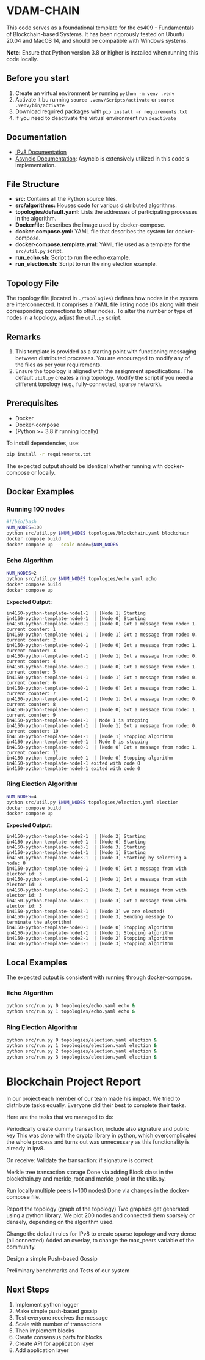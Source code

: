 # VDAM-CHAIN

This code serves as a foundational template for the cs409 - Fundamentals of Blockchain-based Systems. It has been rigorously tested on Ubuntu 20.04 and MacOS 14, and should be compatible with Windows systems.

**Note:** Ensure that Python version 3.8 or higher is installed when running this code locally.

## Before you start

1. Create an virtual environment by running `python -m venv .venv`
2. Activate it bu running `source .venv/Scripts/activate` or `source .venv/bin/activate`
3. Download required packages with `pip install -r requirements.txt`
4. If you need to deactivate the virtual environment run `deactivate`

## Documentation

-   [IPv8 Documentation](https://py-ipv8.readthedocs.io/en/latest/index.html)
-   [Asyncio Documentation](https://docs.python.org/3/library/asyncio.html): Asyncio is extensively utilized in this code's implementation.

## File Structure

-   **src:** Contains all the Python source files.
-   **src/algorithms:** Houses code for various distributed algorithms.
-   **topologies/default.yaml:** Lists the addresses of participating processes in the algorithm.
-   **Dockerfile:** Describes the image used by docker-compose.
-   **docker-compose.yml:** YAML file that describes the system for docker-compose.
-   **docker-compose.template.yml:** YAML file used as a template for the `src/util.py` script.
-   **run_echo.sh:** Script to run the echo example.
-   **run_election.sh:** Script to run the ring election example.

## Topology File

The topology file (located in `./topologies`) defines how nodes in the system are interconnected. It comprises a YAML file listing node IDs along with their corresponding connections to other nodes. To alter the number or type of nodes in a topology, adjust the `util.py` script.

## Remarks

1. This template is provided as a starting point with functioning messaging between distributed processes. You are encouraged to modify any of the files as per your requirements.
2. Ensure the topology is aligned with the assignment specifications. The default `util.py` creates a ring topology. Modify the script if you need a different topology (e.g., fully-connected, sparse network).

## Prerequisites

-   Docker
-   Docker-compose
-   (Python >= 3.8 if running locally)

To install dependencies, use:

```bash
pip install -r requirements.txt
```

The expected output should be identical whether running with docker-compose or locally.

## Docker Examples

### Running 100 nodes

```bash
#!/bin/bash
NUM_NODES=100
python src/util.py $NUM_NODES topologies/blockchain.yaml blockchain
docker compose build
docker compose up --scale node=$NUM_NODES
```

### Echo Algorithm

```bash
NUM_NODES=2
python src/util.py $NUM_NODES topologies/echo.yaml echo
docker compose build
docker compose up
```

**Expected Output:**

```text
in4150-python-template-node1-1  | [Node 1] Starting
in4150-python-template-node0-1  | [Node 0] Starting
in4150-python-template-node0-1  | [Node 0] Got a message from node: 1.   current counter: 1
in4150-python-template-node1-1  | [Node 1] Got a message from node: 0.   current counter: 2
in4150-python-template-node0-1  | [Node 0] Got a message from node: 1.   current counter: 3
in4150-python-template-node1-1  | [Node 1] Got a message from node: 0.   current counter: 4
in4150-python-template-node0-1  | [Node 0] Got a message from node: 1.   current counter: 5
in4150-python-template-node1-1  | [Node 1] Got a message from node: 0.   current counter: 6
in4150-python-template-node0-1  | [Node 0] Got a message from node: 1.   current counter: 7
in4150-python-template-node1-1  | [Node 1] Got a message from node: 0.   current counter: 8
in4150-python-template-node0-1  | [Node 0] Got a message from node: 1.   current counter: 9
in4150-python-template-node1-1  | Node 1 is stopping
in4150-python-template-node1-1  | [Node 1] Got a message from node: 0.   current counter: 10
in4150-python-template-node1-1  | [Node 1] Stopping algorithm
in4150-python-template-node0-1  | Node 0 is stopping
in4150-python-template-node0-1  | [Node 0] Got a message from node: 1.   current counter: 11
in4150-python-template-node0-1  | [Node 0] Stopping algorithm
in4150-python-template-node1-1 exited with code 0
in4150-python-template-node0-1 exited with code 0
```

### Ring Election Algorithm

```bash
NUM_NODES=4
python src/util.py $NUM_NODES topologies/election.yaml election
docker compose build
docker compose up
```

**Expected Output:**

```text
in4150-python-template-node2-1  | [Node 2] Starting
in4150-python-template-node0-1  | [Node 0] Starting
in4150-python-template-node3-1  | [Node 3] Starting
in4150-python-template-node1-1  | [Node 1] Starting
in4150-python-template-node3-1  | [Node 3] Starting by selecting a node: 0
in4150-python-template-node0-1  | [Node 0] Got a message from with elector id: 3
in4150-python-template-node1-1  | [Node 1] Got a message from with elector id: 3
in4150-python-template-node2-1  | [Node 2] Got a message from with elector id: 3
in4150-python-template-node3-1  | [Node 3] Got a message from with elector id: 3
in4150-python-template-node3-1  | [Node 3] we are elected!
in4150-python-template-node3-1  | [Node 3] Sending message to terminate the algorithm!
in4150-python-template-node0-1  | [Node 0] Stopping algorithm
in4150-python-template-node1-1  | [Node 1] Stopping algorithm
in4150-python-template-node2-1  | [Node 2] Stopping algorithm
in4150-python-template-node3-1  | [Node 3] Stopping algorithm
```

## Local Examples

The expected output is consistent with running through docker-compose.

### Echo Algorithm

```bash
python src/run.py 0 topologies/echo.yaml echo &
python src/run.py 1 topologies/echo.yaml echo &
```

### Ring Election Algorithm

```bash
python src/run.py 0 topologies/election.yaml election &
python src/run.py 1 topologies/election.yaml election &
python src/run.py 2 topologies/election.yaml election &
python src/run.py 3 topologies/election.yaml election &
```

# Blockchain Project Report

In our project each member of our team made his impact. We tried to distribute tasks equally. Everyone did their best to complete their tasks.

Here are the tasks that we managed to do:

Periodically create dummy transaction, include also signature and public key
This was done with the crypto library in python, which overcomplicated the whole process and turns out was unnecessary as this functionality is already in ipv8.

On receive: Validate the transaction: if signature is correct

Merkle tree transaction storage
Done via adding Block class in the blockchain.py and merkle_root and merkle_proof in the utils.py.

Run locally multiple peers (~100 nodes)
Done via changes in the docker-compose file.

Report the topology (graph of the topology)
Two graphics get generated using a python library. We plot 200 nodes and connected them sparsely or densely, depending on the algorithm used.

Change the default rules for IPv8 to create sparse topology and very dense (all connected)
Added an overlay, to change the max_peers variable of the community.

Design a simple Push-based Gossip

Preliminary benchmarks and Tests of our system

## Next Steps

1. Implement python logger
2. Make simple push-based gossip
3. Test everyone receives the message
4. Scale with number of transactions
5. Then implement blocks
6. Create consensus parts for blocks
7. Create API for application layer
8. Add application layer
